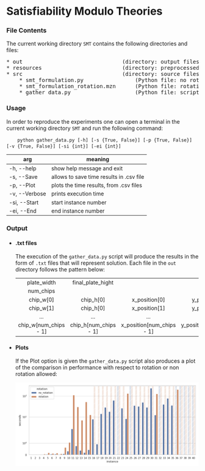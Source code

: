 # Satisfiability Modulo Theories

### File Contents

The current working directory ```SMT``` contains the following directories and files:
<pre>
* out                               (directory: output files)
* resources                         (directory: preprocessed data/instances)
* src                               (directory: source files)
    * smt_formulation.py                (Python file: no rotation model)
    * smt_formulation_rotation.mzn      (Python file: rotation model)
    * gather_data.py                    (Python file: script that runs experiments and saves results)
</pre>

### Usage

In order to reproduce the experiments one can open a terminal in the current working directory ```SMT``` and run the
following command:

```shell
    python gather_data.py [-h] [-s {True, False}] [-p {True, False}] [-v {True, False}] [-si {int}] [-ei {int}]
```

| arg                    | meaning                                                                                   |
| ---------------------- | --------------------------------------------------------------------------------------------- |
| -h, --help             | show help message and exit                                                                    |
| -s, --Save             | allows to save time results in .csv file                                                      |                      |
| -p, --Plot             | plots the time results, from .csv files                                                       |
| -v, --Verbose          | prints execution time                                                                         |
| -si, --Start           | start instance number                                                                         |
| -ei, --End             | end instance number                                                                           |

### Output

*   #### .txt files

    The execution of the ```gather_data.py``` script will produce the results in the form of
    ```.txt``` files that will represent solution. Each file in the ```out``` directory follows the pattern below:

    |                             |                             |                                  |                                 |
    |:---------------------------:|:---------------------------:|:-------------------------------:|:-------------------------------:|
    |         plate_width         |      final_plate_hight      |                                 |                                 |
    |       num_chips       |                             |                                 |                                 |
    |          chip_w[0]          |          chip_h[0]          |          x_position[0]          |          y_position[0]          |
    |          chip_w[1]          |          chip_h[0]          |          x_position[1]          |          y_position[1]          |
    |             ...             |             ...             |               ...               |               ...               |
    | chip_w[num_chips - 1] | chip_h[num_chips - 1] | x_position[num_chips - 1] | y_position[num_chips - 1] |

*   #### Plots
    If the Plot option is given the ```gather_data.py``` script also produces a plot of the comparison in performance
    with respect to rotation or non rotation allowed:

    <p align='center'>
      <img src="../utils/images/smt_plot.png" />
    </p>    